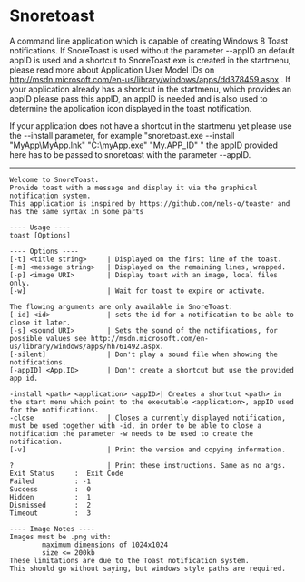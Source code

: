 Snoretoast
==========

A command line application which is capable of creating Windows 8 Toast notifications.
If SnoreToast is used without the parameter --appID an default appID is used and a shortcut to SnoreToast.exe is created in the startmenu, please read more about Application User Model IDs on http://msdn.microsoft.com/en-us/library/windows/apps/dd378459.aspx .
If your application already has a shortcut in the startmenu, which provides an appID please pass this appID, an appID is needed and is also used to determine the application icon displayed in the toast notification.

If your application does not have a shortcut in the startmenu yet please use the --install parameter, for example "snoretoast.exe --install "MyApp\MyApp.lnk" "C:\myApp.exe" "My.APP_ID" " the appID provided here has to be passed to snoretoast with the parameter --appID.


----------------------------------------------------------
	
	Welcome to SnoreToast.
	Provide toast with a message and display it via the graphical notification system.
	This application is inspired by https://github.com/nels-o/toaster and has the same syntax in some parts
	
	---- Usage ----
	toast [Options]
	
	---- Options ----
	[-t] <title string>     | Displayed on the first line of the toast.
	[-m] <message string>   | Displayed on the remaining lines, wrapped.
	[-p] <image URI>        | Display toast with an image, local files only.
	[-w]                    | Wait for toast to expire or activate.
	
	The flowing arguments are only available in SnoreToast:
	[-id] <id>              | sets the id for a notification to be able to close it later.
	[-s] <sound URI>        | Sets the sound of the notifications, for possible values see http://msdn.microsoft.com/en-us/library/windows/apps/hh761492.aspx.
	[-silent]               | Don't play a sound file when showing the notifications.
	[-appID] <App.ID>       | Don't create a shortcut but use the provided app id.
	
	-install <path> <application> <appID>| Creates a shortcut <path> in the start menu which point to the executable <application>, appID used for the notifications.
	-close                  | Closes a currently displayed notification, must be used together with -id, in order to be able to close a notification the parameter -w needs to be used to create the notification.
	[-v]                    | Print the version and copying information.
	
	?                       | Print these instructions. Same as no args.
	Exit Status     :  Exit Code
	Failed          : -1
	Success         :  0
	Hidden          :  1
	Dismissed       :  2
	Timeout         :  3
	
	---- Image Notes ----
	Images must be .png with:
	        maximum dimensions of 1024x1024
	        size <= 200kb
	These limitations are due to the Toast notification system.
	This should go without saying, but windows style paths are required.

